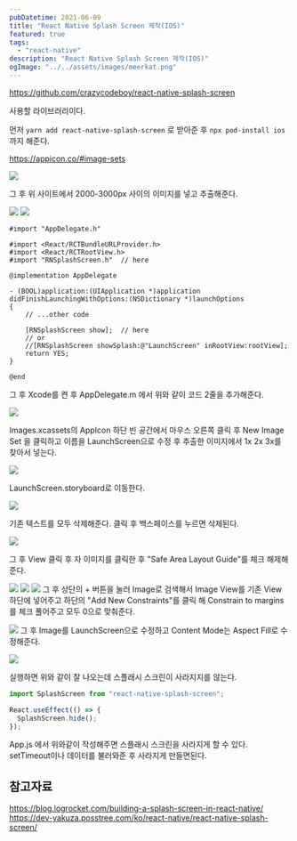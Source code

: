 ```yaml
---
pubDatetime: 2021-06-09
title: "React Native Splash Screen 제작(IOS)"
featured: true
tags:
  - "react-native"
description: "React Native Splash Screen 제작(IOS)"
ogImage: "../../assets/images/meerkat.png"
---
```


https://github.com/crazycodeboy/react-native-splash-screen

사용할 라이브러리이다.

먼저 `yarn add react-native-splash-screen` 로 받아준 후 `npx pod-install ios` 까지 해준다.

https://appicon.co/#image-sets

![](https://images.velog.io/images/hojin9622/post/28315dab-a670-4dce-93c8-ac76d87e4438/Screen%20Shot%202021-06-09%20at%2010.04.53%20AM.png)

그 후 위 사이트에서 2000-3000px 사이의 이미지를 넣고 추출해준다.

![](https://images.velog.io/images/hojin9622/post/00e7b0fb-3b3b-4c21-b6bb-45a1aa416102/Screen%20Shot%202021-06-09%20at%209.58.25%20AM.png)
![](https://images.velog.io/images/hojin9622/post/e1d38eaa-93ce-49eb-bb1f-f99f1891d118/Screen%20Shot%202021-06-09%20at%2010.00.33%20AM.png)

```
#import "AppDelegate.h"

#import <React/RCTBundleURLProvider.h>
#import <React/RCTRootView.h>
#import "RNSplashScreen.h"  // here

@implementation AppDelegate

- (BOOL)application:(UIApplication *)application didFinishLaunchingWithOptions:(NSDictionary *)launchOptions
{
    // ...other code

    [RNSplashScreen show];  // here
    // or
    //[RNSplashScreen showSplash:@"LaunchScreen" inRootView:rootView];
    return YES;
}

@end
```

그 후 Xcode를 켠 후 AppDelegate.m 에서 위와 같이 코드 2줄을 추가해준다.

![](https://images.velog.io/images/hojin9622/post/4dccf522-0265-432e-9ae9-ace188329647/Screen%20Shot%202021-06-09%20at%2010.07.17%20AM.png)

Images.xcassets의 AppIcon 하단 빈 공간에서 마우스 오른쪽 클릭 후 New Image Set 을 클릭하고 이름을 LaunchScreen으로 수정 후 추출한 이미지에서 1x 2x 3x를 찾아서 넣는다.

![](https://images.velog.io/images/hojin9622/post/18f5c919-76e9-4ed7-95a5-479063e537ee/Screen%20Shot%202021-06-09%20at%2010.09.08%20AM.png)

LaunchScreen.storyboard로 이동한다.

![](https://images.velog.io/images/hojin9622/post/893f1c0c-15be-4e94-8e2d-a704614f1383/Screen%20Shot%202021-06-09%20at%2010.10.00%20AM.png)

기존 텍스트를 모두 삭제해준다. 클릭 후 백스페이스를 누르면 삭제된다.

![](https://images.velog.io/images/hojin9622/post/f04142e4-0831-4ca9-9f3f-c36d7e08b472/Screen%20Shot%202021-06-09%20at%2010.11.46%20AM.png)

그 후 View 클릭 후 자 이미지를 클릭한 후 "Safe Area Layout Guide"를 체크 해제해준다.

![](https://images.velog.io/images/hojin9622/post/e1214359-67e4-474f-a7fc-d16b8c8e3618/Screen%20Shot%202021-06-09%20at%2010.14.08%20AM.png)
![](https://images.velog.io/images/hojin9622/post/10ac5859-9592-4d32-97cf-57bcf9bd30eb/Screen%20Shot%202021-06-09%20at%2010.15.08%20AM.png)
![](https://images.velog.io/images/hojin9622/post/1fa014d6-3c7c-45b4-95d4-efa6b9992ca9/Screen%20Shot%202021-06-09%20at%2010.15.38%20AM.png)
그 후 상단의 + 버튼을 눌러 Image로 검색해서 Image View를 기존 View 하단에 넣어주고 하단의 "Add New Constraints"를 클릭 해 Constrain to margins를 체크 풀어주고 모두 0으로 맞춰준다.

![](https://images.velog.io/images/hojin9622/post/dbd231a0-7a7b-4c8e-b05d-bdf6678ebb89/Screen%20Shot%202021-06-09%20at%2010.19.37%20AM.png)
그 후 Image를 LaunchScreen으로 수정하고 Content Mode는 Aspect Fill로 수정해준다.

![](https://images.velog.io/images/hojin9622/post/f7e69c1e-7c4f-41c6-8f37-4b8f871c1964/Screen%20Shot%202021-06-09%20at%2010.26.36%20AM.png)

실행하면 위와 같이 잘 나오는데 스플래시 스크린이 사라지지를 않는다.

```js
import SplashScreen from "react-native-splash-screen";

React.useEffect(() => {
  SplashScreen.hide();
});
```

App.js 에서 위와같이 작성해주면 스플래시 스크린을 사라지게 할 수 있다.
setTimeout이나 데이터를 불러와준 후 사라지게 만들면된다.

## 참고자료

https://blog.logrocket.com/building-a-splash-screen-in-react-native/
https://dev-yakuza.posstree.com/ko/react-native/react-native-splash-screen/

